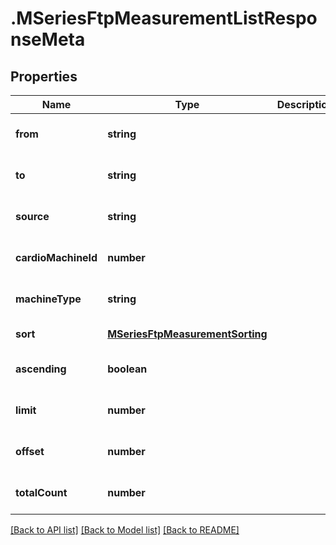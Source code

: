 # .MSeriesFtpMeasurementListResponseMeta

## Properties

Name | Type | Description | Notes
------------ | ------------- | ------------- | -------------
**from** | **string** |  | [optional] [default to undefined]
**to** | **string** |  | [optional] [default to undefined]
**source** | **string** |  | [optional] [default to undefined]
**cardioMachineId** | **number** |  | [optional] [default to undefined]
**machineType** | **string** |  | [optional] [default to undefined]
**sort** | [**MSeriesFtpMeasurementSorting**](MSeriesFtpMeasurementSorting.md) |  | [default to undefined]
**ascending** | **boolean** |  | [optional] [default to undefined]
**limit** | **number** |  | [optional] [default to undefined]
**offset** | **number** |  | [optional] [default to undefined]
**totalCount** | **number** |  | [optional] [default to undefined]


[[Back to API list]](../README.md#documentation-for-api-endpoints) [[Back to Model list]](../README.md#documentation-for-models) [[Back to README]](../README.md)
